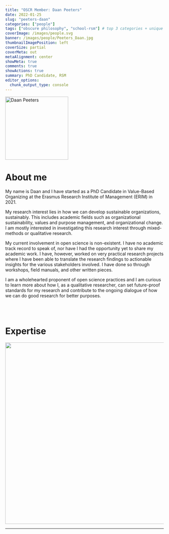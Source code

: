 ```yaml
---
title: "OSCR Member: Daan Peeters"
date: 2022-01-25
slug: "peeters-daan"
categories: ["people"]
tags: ["obscure philosophy", "school-rsm"] # top 3 categories + unique + school
coverImage: /images/people.svg
banner: /images/people/Peeters_Daan.jpg
thumbnailImagePosition: left
coverSize: partial
coverMeta: out
metaAlignment: center
showMeta: true
comments: true
showActions: true
summary: PhD Candidate, RSM
editor_options: 
  chunk_output_type: console
---
```


<!-- EMAIL -->
<p>
  <a href="mailto:peeters@rsm.nl">
  <img border="0" alt="Daan Peeters" src="/images/people/Peeters_Daan.jpg" width="200" height="200" align="center">
  </a>
</p>


<p align="center">
<!--  CV
  <a href="" class="fa-solid fa-file" style="color:#000000;">
  </a> -->

<!-- TWITTER 
  <a href="" class="fa-brands fa-x-twitter" style="color:#000000;">
  </a>
  -->

<!-- GOOGLE SCHOLAR
  <a href="" class="fa-brands fa-google-scholar" style="color:#000000;">
  </a>
  -->
  
<!-- RESEARCHGATE 
  <a href="" class="fa-brands fa-researchgate" style="color:#000000;">
  </a>
   --> 
  
<!-- LINKEDIN -->
  <a href="https://www.linkedin.com/in/dappeeters/" class="fa-brands fa-linkedin" style="color:#000000;">
  </a>   
  
  <!-- ORCID 
  <a href="" class="fa-brands fa-orcid" style="color:#000000;">
  </a> -->

<!-- PERSONAL WEBSITE 
  <a href="" class="fa-solid fa-link" style="color:#000000;">
  </a> -->

<!-- GITHUB 
  <a href="" class="fa-brands fa-github" style="color:#000000;"> 
  </a> -->
</p>

# About me

My name is Daan and I have started as a PhD Candidate in Value-Based Organizing at the Erasmus Research Institute of Management (ERIM) in 2021.

My research interest lies in how we can develop sustainable organizations, sustainably. This includes academic fields such as organizational sustainability, values and purpose management, and organizational change. I am mostly interested in investigating this research interest through mixed-methods or qualitative research.

My current involvement in open science is non-existent. I have no academic track record to speak of, nor have I had the opportunity yet to share my academic work. I have, however, worked on very practical research projects where I have been able to translate the research findings to actionable insights for the various stakeholders involved. I have done so through workshops, field manuals, and other written pieces.

I am a wholehearted proponent of open science practices and I am curious to learn more about how I, as a qualitative researcher, can set future-proof standards for my research and contribute to the ongoing dialogue of how we can do good research for better purposes.

<BR><BR>

# Expertise

<img src="{{< blogdown/postref >}}index_files/figure-html/radarPlot-1.png" width="576" />

***


